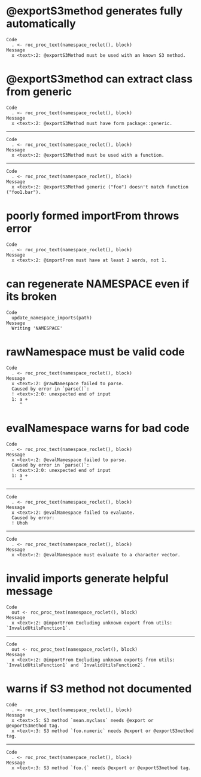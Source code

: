 # @exportS3method generates fully automatically

    Code
      . <- roc_proc_text(namespace_roclet(), block)
    Message
      x <text>:2: @exportS3Method must be used with an known S3 method.

# @exportS3method can extract class from generic

    Code
      . <- roc_proc_text(namespace_roclet(), block)
    Message
      x <text>:2: @exportS3Method must have form package::generic.

---

    Code
      . <- roc_proc_text(namespace_roclet(), block)
    Message
      x <text>:2: @exportS3Method must be used with a function.

---

    Code
      . <- roc_proc_text(namespace_roclet(), block)
    Message
      x <text>:2: @exportS3Method generic ("foo") doesn't match function ("foo1.bar").

# poorly formed importFrom throws error

    Code
      . <- roc_proc_text(namespace_roclet(), block)
    Message
      x <text>:2: @importFrom must have at least 2 words, not 1.

# can regenerate NAMESPACE even if its broken

    Code
      update_namespace_imports(path)
    Message
      Writing 'NAMESPACE'

# rawNamespace must be valid code

    Code
      . <- roc_proc_text(namespace_roclet(), block)
    Message
      x <text>:2: @rawNamespace failed to parse.
      Caused by error in `parse()`:
      ! <text>:2:0: unexpected end of input
      1: a +
         ^

# evalNamespace warns for bad code

    Code
      . <- roc_proc_text(namespace_roclet(), block)
    Message
      x <text>:2: @evalNamespace failed to parse.
      Caused by error in `parse()`:
      ! <text>:2:0: unexpected end of input
      1: a +
         ^

---

    Code
      . <- roc_proc_text(namespace_roclet(), block)
    Message
      x <text>:2: @evalNamespace failed to evaluate.
      Caused by error:
      ! Uhoh

---

    Code
      . <- roc_proc_text(namespace_roclet(), block)
    Message
      x <text>:2: @evalNamespace must evaluate to a character vector.

# invalid imports generate helpful message

    Code
      out <- roc_proc_text(namespace_roclet(), block)
    Message
      x <text>:2: @importFrom Excluding unknown export from utils: `InvalidUtilsFunction1`.

---

    Code
      out <- roc_proc_text(namespace_roclet(), block)
    Message
      x <text>:2: @importFrom Excluding unknown exports from utils: `InvalidUtilsFunction1` and `InvalidUtilsFunction2`.

# warns if S3 method not documented

    Code
      . <- roc_proc_text(namespace_roclet(), block)
    Message
      x <text>:5: S3 method `mean.myclass` needs @export or @exportS3method tag.
      x <text>:3: S3 method `foo.numeric` needs @export or @exportS3method tag.

---

    Code
      . <- roc_proc_text(namespace_roclet(), block)
    Message
      x <text>:3: S3 method `foo.{` needs @export or @exportS3method tag.

